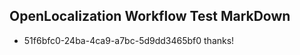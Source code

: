 ## OpenLocalization Workflow Test MarkDown
* 51f6bfc0-24ba-4ca9-a7bc-5d9dd3465bf0 thanks!

<!--HONumber=Aug16_HO1-->


